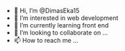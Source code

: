 - 👋 Hi, I’m @DimasEka15
- 👀 I’m interested in web development
- 🌱 I’m currently learning front end
- 💞️ I’m looking to collaborate on ...
- 📫 How to reach me ...

<!---
DimasEka15/DimasEka15 is a ✨ special ✨ repository because its `README.md` (this file) appears on your GitHub profile.
You can click the Preview link to take a look at your changes.
--->
